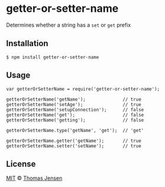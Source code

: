 # getter-or-setter-name

Determines whether a string has a `set` or `get` prefix

## Installation

	$ npm install getter-or-setter-name

## Usage

	var getterOrSetterName = require('getter-or-setter-name');

	getterOrSetterName('getName');				// true
	getterOrSetterName('setAge');				// true
	getterOrSetterName('setupConnection');		// false
	getterOrSetterName('get');					// false
	getterOrSetterName('getting');				// false

	getterOrSetterName.type('getName', 'get');	// 'get'

	getterOrSetterName.getter('getName');		// true
	getterOrSetterName.setter('setName');		// true

## License

[MIT](http://opensource.org/licenses/MIT) © [Thomas Jensen](http://tjconcept.dk)